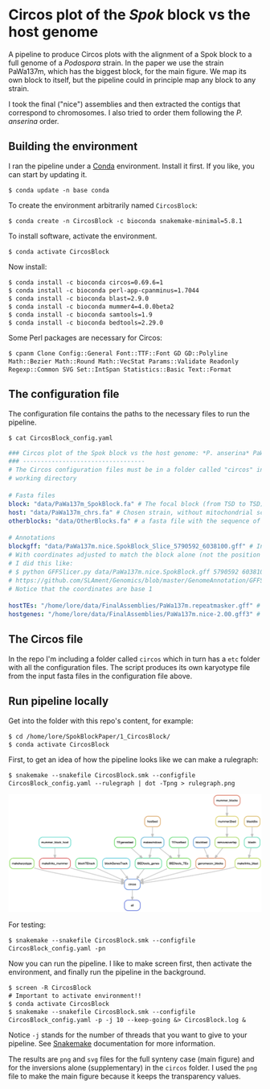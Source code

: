# Circos plot of the *Spok* block vs the host genome

A pipeline to produce Circos plots with the alignment of a Spok block to a full genome of a *Podospora* strain. In the paper we use the strain PaWa137m, which has the biggest block, for the main figure. We map its own block to itself, but the pipeline could in principle map any block to any strain.

I took the final ("nice") assemblies and then extracted the contigs that correspond to chromosomes. I also tried to order them following the *P. anserina* order. 

## Building the environment

I ran the pipeline under a [Conda](https://docs.anaconda.com/) environment. Install it first. If you like, you can start by updating it.

    $ conda update -n base conda

To create the environment arbitrarily named `CircosBlock`:

    $ conda create -n CircosBlock -c bioconda snakemake-minimal=5.8.1

To install software, activate the environment.

    $ conda activate CircosBlock

Now install:

    $ conda install -c bioconda circos=0.69.6=1
    $ conda install -c bioconda perl-app-cpanminus=1.7044
    $ conda install -c bioconda blast=2.9.0  
    $ conda install -c bioconda mummer4=4.0.0beta2 
    $ conda install -c bioconda samtools=1.9 
    $ conda install -c bioconda bedtools=2.29.0

Some Perl packages are necessary for Circos:

    $ cpanm Clone Config::General Font::TTF::Font GD GD::Polyline Math::Bezier Math::Round Math::VecStat Params::Validate Readonly Regexp::Common SVG Set::IntSpan Statistics::Basic Text::Format

## The configuration file

The configuration file contains the paths to the necessary files to run the pipeline.
        
    $ cat CircosBlock_config.yaml
```yaml
### Circos plot of the Spok block vs the host genome: *P. anserina* PaWa137m
### ----------------------------------
# The Circos configuration files must be in a folder called "circos" in the
# working directory

# Fasta files
block: "data/PaWa137m_SpokBlock.fa" # The focal block (from TSD to TSD)
host: "data/PaWa137m_chrs.fa" # Chosen strain, without mitochondrial scaffold!
otherblocks: "data/OtherBlocks.fa" # a fasta file with the sequence of other representative blocks to define the conserved bits (from TSD to TSD)

# Annotations
blockgff: "data/PaWa137m.nice.SpokBlock_Slice_5790592_6038100.gff" # In coordinates of the block, not of the host genome
# With coordinates adjusted to match the block alone (not the position in the original assembly).
# I did this like:
# $ python GFFSlicer.py data/PaWa137m.nice.SpokBlock.gff 5790592 6038100
# https://github.com/SLAment/Genomics/blob/master/GenomeAnnotation/GFFSlicer.py
# Notice that the coordinates are base 1

hostTEs: "/home/lore/data/FinalAssemblies/PaWa137m.repeatmasker.gff" # RepeatMasker annotation of the host genome
hostgenes: "/home/lore/data/FinalAssemblies/PaWa137m.nice-2.00.gff3" # Gene annotation of the host genome
```

## The Circos file

In the repo I'm including a folder called `circos` which in turn has a `etc` folder with all the configuration files. The script produces its own karyotype file from the input fasta files in the configuration file above.

## Run pipeline locally

Get into the folder with this repo's content, for example:

    $ cd /home/lore/SpokBlockPaper/1_CircosBlock/
    $ conda activate CircosBlock

First, to get an idea of how the pipeline looks like we can make a rulegraph:

    $ snakemake --snakefile CircosBlock.smk --configfile CircosBlock_config.yaml --rulegraph | dot -Tpng > rulegraph.png

![rulegraph](rulegraph.png "rulegraph of CircosBlock.smk")

For testing:

    $ snakemake --snakefile CircosBlock.smk --configfile CircosBlock_config.yaml -pn

Now you can run the pipeline. I like to make screen first, then activate the environment, and finally run the pipeline in the background.

    $ screen -R CircosBlock
    # Important to activate environment!!
    $ conda activate CircosBlock
    $ snakemake --snakefile CircosBlock.smk --configfile CircosBlock_config.yaml -p -j 10 --keep-going &> CircosBlock.log &

Notice `-j` stands for the number of threads that you want to give to your pipeline. See [Snakemake](https://snakemake.readthedocs.io/en/stable/) documentation for more information.

The results are `png` and `svg` files for the full synteny case (main figure) and for the inversions alone (supplementary) in the `circos` folder. I used the `png` file to make the main figure because it keeps the transparency values.
